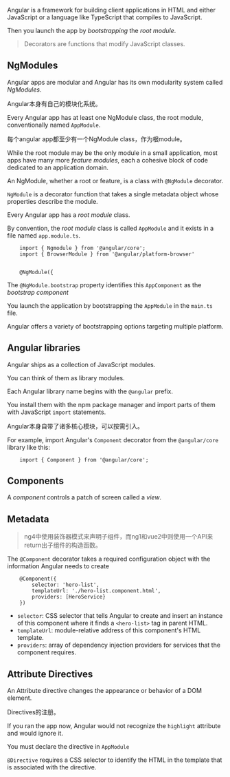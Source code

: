Angular is a framework for building client applications in HTML and either JavaScript or a language like TypeScript that compiles to JavaScript.

Then you launch the app by *bootstrapping* the *root module*.

> Decorators are functions that modify JavaScript classes.

## NgModules

Angular apps are modular and Angular has its own modularity system called *NgModules*.

Angular本身有自己的模块化系统。

Every Angular app has at least one NgModule class, the root module, conventionally named `AppModule`.

每个angular app都至少有一个NgModule class，作为根module。

While the root module may be the only module in a small application, most apps have many more *feature modules*, each a cohesive block of code dedicated to an application domain.

An NgModule, whether a root or feature, is a class with `@NgModule` decorator.

`NgModule` is a decorator function that takes a single metadata object whose properties describe the module.

Every Angular app has a *root module* class.

By convention, the *root module* class is called `AppModule` and it exists in a file named `app.module.ts`.

        import { Ngmodule } from '@angular/core';
        import { BrowserModule } from '@angular/platform-browser'
        
        
        @NgModule({
        
The `@NgModule.bootstrap` property identifies this `AppComponent` as the *bootstrap component*

You launch the application by bootstrapping the `AppModule` in the `main.ts` file.

Angular offers a variety of bootstrapping options targeting multiple platform.       

## Angular libraries

Angular ships as a collection of JavaScript modules.

You can think of them as library modules.

Each Angular library name begins with the `@angular` prefix.

You install them with the npm package manager and import parts of them with JavaScript `import` statements.

Angular本身自带了诸多核心模块，可以按需引入。

For example, import Angular's `Component` decorator from the `@angular/core` library like this:

        import { Component } from '@angular/core';
        


## Components

A *component* controls a patch of screen called a *view*.

## Metadata

> ng4中使用装饰器模式来声明子组件，而ng1和vue2中则使用一个API来return出子组件的构造函数。

The `@Component` decorator takes a required configuration object with the information Angular needs to create 

        @Component({
            selector: 'hero-list',
            templateUrl: './hero-list.component.html',
            providers: [HeroService}
        })
            
            
- `selector`: CSS selector that tells Angular to create and insert an instance of this component where it finds a `<hero-list>` tag in parent HTML.
- `templateUrl`: module-relative address of this component's HTML template.
- `providers`: array of dependency injection providers for services that the component requires.

## Attribute Directives

An Attribute directive changes the appearance or behavior of a DOM element.

Directives的注册。

If you ran the app now, Angular would not recognize the `highlight` attribute and would ignore it.

You must declare the directive in `AppModule`

`@Directive` requires a CSS selector to identify the HTML in the template that is associated with the directive.
